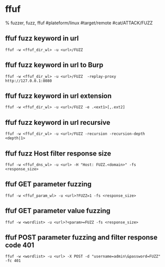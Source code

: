 
# ffuf

% fuzzer, fuzz, ffuf
#plateform/linux #target/remote #cat/ATTACK/FUZZ
## ffuf fuzz keyword in url
```
ffuf -w <ffuf_dir_wl> -u <url>/FUZZ
```

## ffuf fuzz keyword in url to Burp
```
ffuf -w <ffuf_dir_wl> -u <url>/FUZZ  -replay-proxy http://127.0.0.1:8080
```

## ffuf fuzz keyword in url extension
```
ffuf -w <ffuf_dir_wl> -u <url>/FUZZ -e .<ext1>[,.ext2]
```


## ffuf fuzz keyword in url recursive
```
ffuf -w <ffuf_dir_wl> -u <url>/FUZZ -recursion -recursion-depth <depth|1>
```


## ffuf fuzz Host filter response size
```
ffuf -w <ffuf_dns_wl> -u <url> -H "Host: FUZZ.<domain>" -fs <response_size>
```

## ffuf GET parameter fuzzing
```
ffuf -w <ffuf_param_wl> -u <url>?FUZZ=1 -fs <response_size>
```

## ffuf GET parameter value fuzzing
```
ffuf -w <wordlist> -u <url>?<param>=FUZZ -fs <response_size>
```

## ffuf POST parameter fuzzing and filter response code 401
```
ffuf -w <wordlist> -u <url> -X POST -d "username=admin\&password=FUZZ" -fc 401
```

